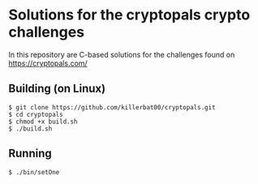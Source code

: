 # Solutions for the cryptopals crypto challenges

In this repository are C-based solutions for the challenges found on https://cryptopals.com/

## Building (on Linux)
```
$ git clone https://github.com/killerbat00/cryptopals.git
$ cd cryptopals
$ chmod +x build.sh
$ ./build.sh
```

## Running
`$ ./bin/setOne`

